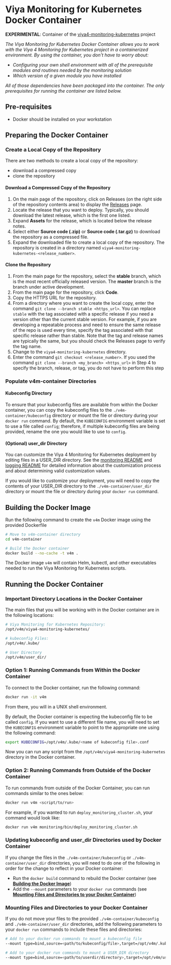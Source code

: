 # Viya Monitoring for Kubernetes Docker Container

**EXPERIMENTAL**:  Container of the [viya4-monitoring-kubernetes](https://github.com/sassoftware/viya4-monitoring-kubernetes)
project

_The Viya Monitoring for Kubernetes Docker Container allows you to work with the Viya 4 Monitoring for Kubernetes project in a containerized environment. By using the container, you don't have to worry about:_

* _Configuring your own shell environment with all of the prerequisite modules and routines needed by the monitoring solution_
* _Which version of a given module you have installed_

 _All of those dependencies have been packaged into the container. The only prerequisites for running the container are listed below._

## Pre-requisites

* Docker should be installed on your workstation

## Preparing the Docker Container

### Create a Local Copy of the Repository

There are two methods to create a local copy of the repository:

* download a compressed copy
* clone the repository

#### Download a Compressed Copy of the Repository

1. On the main page of the repository, click on Releases (on the right side of the repository contents area) to display the [Releases](https://github.com/sassoftware/viya4-monitoring-kubernetes/releases) page.
2. Locate the release that you want to deploy. Typically, you should download the latest release, which is the first one listed.
3. Expand **Assets** for the release, which is located below the release notes.
4. Select either **Source code (.zip)** or **Source code (.tar.gz)** to download the repository
as a compressed file.
5. Expand the downloaded file to create a local copy of the repository. The repository is created
in a directory named `viya4-monitoring-kubernetes-<release_number>`.

#### Clone the Repository

1. From the main page for the repository, select the **stable** branch, which is the most recent officially released version. The **master** branch is the branch under active development.
2. From the main page for the repository, click **Code**.
3. Copy the HTTPS URL for the repository.
4. From a directory where you want to create the local copy, enter the command `git clone --branch stable <https_url>`. You can replace `stable` with the tag associated with a specific release if you need a version other than the current stable version. For example, if you are developing a repeatable process and need to ensure the same release of the repo is used every time, specify the tag associated with that specific release rather than stable. Note that the tag and release names are typically the same, but you should check the Releases page to verify the tag name.
5. Change to the `viya4-monitoring-kubernetes` directory.
6. Enter the command `git checkout <release_number>`. If you used the command `git clone --branch <my_branch> <https_url>` in Step 4 to specify the branch, release, or tag, you do not have to perform this step

### Populate v4m-container Directories

#### Kubeconfig Directory

To ensure that your kubeconfig files are available from within the Docker container, you can copy the kubeconfig files to the `./v4m-container/kubeconfig` directory or mount the file or directory during your `docker run` command.  By default, the `KUBECONFIG` environment variable is set to use a file called `config`; therefore, if multiple kubeconfig files are being provided, rename the one you would like to use to `config`.

#### (Optional) user_dir Directory

You can customize the Viya 4 Monitoring for Kubernetes deployment by editing files in a USER_DIR directory. See the [monitoring README](../monitoring/README.md) and [logging README](../logging/README.md) for detailed information about the customization process and about determining valid customization values.

If you would like to customize your deployment, you will need to copy the contents of your USER_DIR directory to the `./v4m-container/user_dir` directory or mount the file or directory during your `docker run` command.

## Building the Docker Image

Run the following command to create the `v4m` Docker image using the provided Dockerfile

```bash
# Move to v4m-container directory
cd v4m-container

# Build the Docker container
docker build --no-cache -t v4m .
```

The Docker image `v4m` will contain Helm, kubectl, and other executables needed to run the Viya Monitoring for Kubernetes scripts.

## Running the Docker Container

### Important Directory Locations in the Docker Container

The main files that you will be working with in the Docker container are in the following locations:

```bash
# Viya Monitoring for Kubernetes Repository:
/opt/v4m/viya4-monitoring-kubernetes/

# kubeconfig Files:
/opt/v4m/.kube/

# User Directory
/opt/v4m/user_dir/
```

### Option 1: Running Commands from Within the Docker Container

To connect to the Docker container, run the following command:

```bash
docker run -it v4m
```

From there, you will in a UNIX shell environment.  

By default, the Docker container is expecting the kubeconfig file to be called `config`.  If you want to use a different file name, you will need to set the `KUBECONFIG` environment variable to point to the appropriate one using the following command:

```bash
export KUBECONFIG=/opt/v4m/.kube/<name of kubeconfig file>.conf
```

Now you can run any script from the `/opt/v4m/viya4-monitoring-kubernetes` directory in the Docker container.

### Option 2: Running Commands from Outside of the Docker Container

To run commands from outside of the Docker Container, you can run commands similar to the ones below:

```bash
docker run v4m <script/to/run>
```

For example, if you wanted to run `deploy_monitoring_cluster.sh`, your command would look like:

```bash
docker run v4m monitoring/bin/deploy_monitoring_cluster.sh
```

### Updating kubeconfig and user_dir Directories used by Docker Container

If you change the files in the `./v4m-container/kubeconfig` or `./v4m-container/user_dir` directories, you will need to do one of the following in order for the change to reflect in your Docker container:

* Run the `docker build` command to rebuild the Docker container (see [**Building the Docker Image**](#building-the-docker-image))
* Add the `--mount` parameters to your `docker run` commands (see [**Mounting Files and Directories to your Docker Container**](#mounting-files-and-directories-to-your-docker-container))

### Mounting Files and Directories to your Docker Container

If you do not move your files to the provided `./v4m-container/kubeconfig` and `./v4m-container/user_dir` directories, add the following parameters to your `docker run` commands to include these files and directories:

```bash
# Add to your docker run commands to mount a kubeconfig file
--mount type=bind,source=<path/to/kubeconfig/file>,target=/opt/v4m/.kube/config

# Add to your docker run commands to mount a USER_DIR directory
--mount type=bind,source=<path/to/userdir/directory>,target=/opt/v4m/user_dir
```
